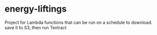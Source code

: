 # energy-liftings
Project for Lambda functions  that can be run on a schedule to download. save it to S3, then run Textract 
